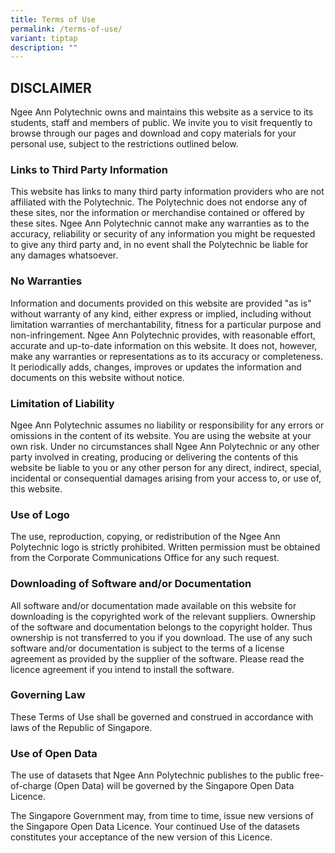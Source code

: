 ```yaml
---
title: Terms of Use
permalink: /terms-of-use/
variant: tiptap
description: ""
---
```

<h2><strong>DISCLAIMER</strong></h2>
<p>Ngee Ann Polytechnic owns and maintains this website as a service to its
students, staff and members of public. We invite you to visit frequently
to browse through our pages and download and copy materials for your personal
use, subject to the restrictions outlined below.</p>
<h3><strong>Links to Third Party Information</strong></h3>
<p>This website has links to many third party information providers who are
not affiliated with the Polytechnic. The Polytechnic does not endorse any
of these sites, nor the information or merchandise contained or offered
by these sites. Ngee Ann Polytechnic cannot make any warranties as to the
accuracy, reliability or security of any information you might be requested
to give any third party and, in no event shall the Polytechnic be liable
for any damages whatsoever.</p>
<h3><strong>No Warranties</strong></h3>
<p>Information and documents provided on this website are provided "as is"
without warranty of any kind, either express or implied, including without
limitation warranties of merchantability, fitness for a particular purpose
and non-infringement. Ngee Ann Polytechnic provides, with reasonable effort,
accurate and up-to-date information on this website. It does not, however,
make any warranties or representations as to its accuracy or completeness.
It periodically adds, changes, improves or updates the information and
documents on this website without notice.</p>
<h3><strong>Limitation of Liability</strong></h3>
<p>Ngee Ann Polytechnic assumes no liability or responsibility for any errors
or omissions in the content of its website. You are using the website at
your own risk. Under no circumstances shall Ngee Ann Polytechnic or any
other party involved in creating, producing or delivering the contents
of this website be liable to you or any other person for any direct, indirect,
special, incidental or consequential damages arising from your access to,
or use of, this website.</p>
<h3><strong>Use of Logo</strong></h3>
<p>The use, reproduction, copying, or redistribution of the Ngee Ann Polytechnic
logo is strictly prohibited. Written permission must be obtained from the
Corporate Communications Office for any such request.</p>
<h3><strong>Downloading of Software and/or Documentation</strong></h3>
<p>All software and/or documentation made available on this website for downloading
is the copyrighted work of the relevant suppliers. Ownership of the software
and documentation belongs to the copyright holder. Thus ownership is not
transferred to you if you download. The use of any such software and/or
documentation is subject to the terms of a license agreement as provided
by the supplier of the software. Please read the licence agreement if you
intend to install the software.</p>
<h3><strong>Governing Law</strong></h3>
<p>These Terms of Use shall be governed and construed in accordance with
laws of the Republic of Singapore.</p>
<h3><strong>Use of Open Data</strong></h3>
<p>The use of datasets that Ngee Ann Polytechnic publishes to the public
free-of-charge (Open Data) will be governed by the Singapore Open Data
Licence.</p>
<p>The Singapore Government may, from time to time, issue new versions of
the Singapore Open Data Licence. Your continued Use of the datasets constitutes
your acceptance of the new version of this Licence.</p>